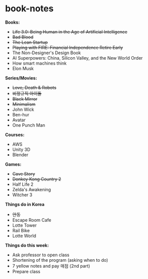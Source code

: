 # book-notes

<b> Books: </b>
<ul>
  <li><strike>Life 3.0: Being Human in the Age of Artificial Intelligence</strike></li>
  <li><strike>Bad Blood </strike></li>
  <li><strike> The Lean Startup </strike></li>
  <li><strike> Playing with FIRE: Financial Independence Retire Early </strike></li>
  <li> The Non-Designer's Design Book </li>
  <li> AI Superpowers: China, Silicon Valley, and the New World Order </li>
  <li> How smart machines think </li>
  <li> Elon Musk </li>
</ul>

<b> Series/Movies: </b>
<ul>
  <li><strike>Love, Death & Robots</strike></li>
  <li><strike>비정규직 아이돌</strike></li>
  <li><strike>Black Mirror</strike></li>
  <li><strike>Minimalism</strike></li>
  <li> John Wick </li>
  <li>Ben-hur</li>
  <li>Avatar</li>
  <li>One Punch Man</li>
</ul>

<b> Courses: </b>
<ul>
  <li>AWS</li>
  <li>Unity 3D</li>
  <li>Blender</li>
</ul>

<b> Games: </b>
<ul>
  <li><strike>Cave Story</strike></li>
  <li><strike>Donkey Kong Country 2</strike></li>
  <li>Half Life 2</li>
  <li>Zelda's Awakening</li>
  <li>Witcher 3</li>
</ul>

<b> Things do in Korea </b>
<ul>
  <li><strike>안동</strike></li>
  <li>Escape Room Cafe</li>
  <li>Lotte Tower</li>
  <li>Rail Bike</li>
  <li>Lotte World</li>
</ul>

<b> Things do this week: </b>
<ul>
  <li>Ask professor to open class</li>
  <li> Shortening of the program (asking when to do)</li>
  <li>7 yellow notes and pay 매점 (2nd part)</li>
  <li>Prepare class</li>
</ul>



